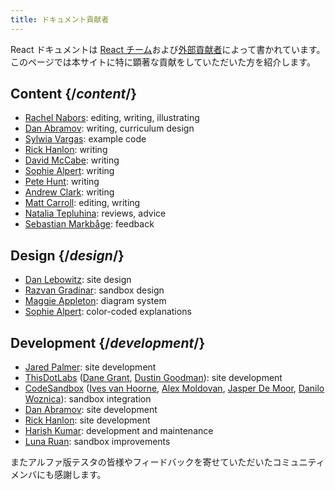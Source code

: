 ```yaml
---
title: ドキュメント貢献者
---
```


<Intro>

React ドキュメントは [React チーム](/community/team)および[外部貢献者](https://github.com/reactjs/react.dev/graphs/contributors)によって書かれています。このページでは本サイトに特に顕著な貢献をしていただいた方を紹介します。

</Intro>

## Content {/*content*/}

* [Rachel Nabors](https://twitter.com/RachelNabors): editing, writing, illustrating
* [Dan Abramov](https://twitter.com/dan_abramov): writing, curriculum design
* [Sylwia Vargas](https://twitter.com/SylwiaVargas): example code
* [Rick Hanlon](https://twitter.com/rickhanlonii): writing
* [David McCabe](https://twitter.com/mcc_abe): writing
* [Sophie Alpert](https://twitter.com/sophiebits): writing
* [Pete Hunt](https://twitter.com/floydophone): writing
* [Andrew Clark](https://twitter.com/acdlite): writing
* [Matt Carroll](https://twitter.com/mattcarrollcode): editing, writing
* [Natalia Tepluhina](https://twitter.com/n_tepluhina): reviews, advice
* [Sebastian Markbåge](https://twitter.com/sebmarkbage): feedback

## Design {/*design*/}

* [Dan Lebowitz](https://twitter.com/lebo): site design
* [Razvan Gradinar](https://dribbble.com/GradinarRazvan): sandbox design
* [Maggie Appleton](https://maggieappleton.com/): diagram system
* [Sophie Alpert](https://twitter.com/sophiebits): color-coded explanations

## Development {/*development*/}

* [Jared Palmer](https://twitter.com/jaredpalmer): site development
* [ThisDotLabs](https://www.thisdot.co/) ([Dane Grant](https://twitter.com/danecando), [Dustin Goodman](https://twitter.com/dustinsgoodman)): site development
* [CodeSandbox](https://codesandbox.io/) ([Ives van Hoorne](https://twitter.com/CompuIves), [Alex Moldovan](https://twitter.com/alexnmoldovan), [Jasper De Moor](https://twitter.com/JasperDeMoor), [Danilo Woznica](https://twitter.com/danilowoz)): sandbox integration
* [Dan Abramov](https://twitter.com/dan_abramov): site development
* [Rick Hanlon](https://twitter.com/rickhanlonii): site development
* [Harish Kumar](https://www.strek.in/): development and maintenance
* [Luna Ruan](https://twitter.com/lunaruan): sandbox improvements

またアルファ版テスタの皆様やフィードバックを寄せていただいたコミュニティメンバにも感謝します。